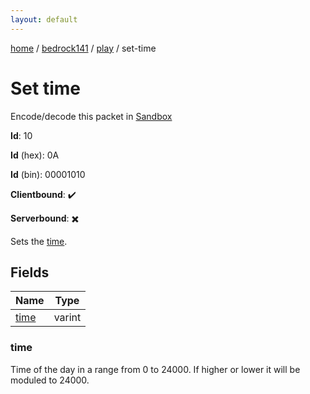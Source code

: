 ```yaml
---
layout: default
---
```


[home](/)  /  [bedrock141](/protocol/bedrock141)  /  [play](/protocol/bedrock141/play)  /  set-time

# Set time

Encode/decode this packet in [Sandbox](../../../sandbox/bedrock141#play.set_time)

**Id**: 10

**Id** (hex): 0A

**Id** (bin): 00001010

**Clientbound**: ✔️

**Serverbound**: ✖️

Sets the [time](http://minecraft.gamepedia.com/Day-night_cycle).

## Fields

Name | Type
---|---
[time](#time) | varint

### time

Time of the day in a range from 0 to 24000. If higher or lower it will be moduled to 24000.
